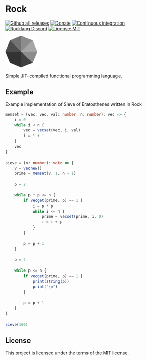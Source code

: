 # Rock

[![Github all releases](https://img.shields.io/github/downloads/jarkonik/rocklang/total.svg)](https://GitHub.com/jarkonik/rocklang/releases/)
[![Donate](https://img.shields.io/badge/Donate-PayPal-green.svg)](https://www.paypal.com/donate?hosted_button_id=Y25KDXY4LJYQ2)
[![Continuous integration](https://github.com/jarkonik/rocklang/actions/workflows/main.yml/badge.svg)](https://github.com/jarkonik/rocklang/actions/workflows/main.yml)
[![Rocklang
Discord](https://badgen.net/discord/members/NK3baHRTve)](https://discord.gg/NK3baHRTve)
[![License: MIT](https://img.shields.io/badge/License-MIT-yellow.svg)](https://opensource.org/licenses/MIT)

<img src="./rock.svg" width="100" height="100">

Simple JIT-compiled functional programming language.

## Example

Example implementation of Sieve of Eratosthenes written in Rock

```typescript
memset = (vec: vec, val: number, n: number): vec => {
	i = 0
	while i < n {
		vec = vecset(vec, i, val)
		i = i + 1
	}
	vec
}

sieve = (n: number): void => {
	v = vecnew()
	prime = memset(v, 1, n + 1)

	p = 2

	while p * p <= n {
		if vecget(prime, p) == 1 {
			i = p * p
			while i <= n {
				prime = vecset(prime, i, 0)
				i = i + p
			}
		}

		p = p + 1
	}

	p = 2

	while p <= n {
		if vecget(prime, p) == 1 {
			print(string(p))
			print("\n")
		}

		p = p + 1
	}
}

sieve(100)
```

## License

This project is licensed under the terms of the MIT license.

